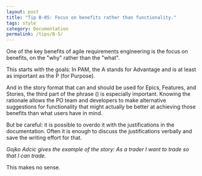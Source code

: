 ```yaml
---
layout: post
title: "Tip B-05: Focus on benefits rather than functionality."
tags: style
category: Documentation
permalink: /tips/B-5/
---
```


One of the key benefits of agile requirements engineering is the focus on benefits, on the "why" rather than the "what". 

This starts with the goals: In PAM, the A stands for Advantage and is at least as important as the P (for Purpose). 

And in the story format that can and should be used for Epics, Features, and Stories, the third part of the phrase (<to get this advantage>) is especially important. Knowing the rationale allows the PO team and developers to make alternative suggestions for functionality that might actually be better at achieving those benefits than what users have in mind. 

But be careful: it is possible to overdo it with the justifications in the documentation. Often it is enough to discuss the justifications verbally and save the writing effort for that.

*Gojko Adcic gives the example of the story: As a trader I want to trade so that I can trade.*

This makes no sense.
